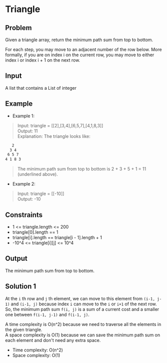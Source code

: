 # Triangle

## Problem

Given a triangle array, return the minimum path sum from top to bottom.

For each step, you may move to an adjacent number of the row below. More formally, if you are on index i on the current row, you may move to either index i or index i + 1 on the next row.

## Input

A list that contains a List of integer

## Example

- Example 1:

>Input: triangle = [[2],[3,4],[6,5,7],[4,1,8,3]]  
Output: 11  
Explanation: The triangle looks like:  

```bash
   2  
  3 4  
 6 5 7  
4 1 8 3  
```

>The minimum path sum from top to bottom is 2 + 3 + 5 + 1 = 11 (underlined above).  

- Example 2:

>Input: triangle = [[-10]]  
Output: -10

## Constraints

- 1 <= triangle.length <= 200
- triangle[0].length == 1
- triangle[i].length == triangle[i - 1].length + 1
- -10^4 <= triangle[i][j] <= 10^4

## Output

The minimum path sum from top to bottom.

## Solution 1

At the `i` th row and `j` th element, we can move to this element from `(i-1, j-1)` and `(i-1, j)` because index `i` can move to the `i` or `i+1` of the next row. So, the minimum path sum `f(i, j)` is a sum of a current cost and a smaller one between `f(i-1, j-1)` and `f(i-1, j)`.

A time complexity is O(n^2) because we need to traverse all the elements in the given triangle.  
A space complexity is O(1) because we can save the minimum path sum on each element and don't need any extra space.

- Time complexity: O(n^2)
- Space complexity: O(1)
